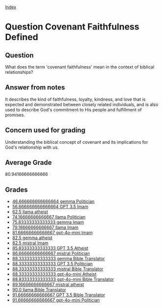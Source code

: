 
[Index](../../index.md)
# Question Covenant Faithfulness Defined
## Question
What does the term 'covenant faithfulness' mean in the context of biblical relationships?

## Answer from notes
It describes the kind of faithfulness, loyalty, kindness, and love that is expected and demonstrated between closely related individuals, and is also used to describe God's commitment to His people and fulfillment of promises.

## Concern used for grading
Understanding the biblical concept of covenant and its implications for God's relationship with us.

## Average Grade
80.94166666666666

## Grades
 * [46.666666666666664 gemma Politician](../answers/gemma_Politician/Covenant_Faithfulness_Defined.md)
 * [56.666666666666664 GPT 3.5 Imam](../answers/GPT_3.5_Imam/Covenant_Faithfulness_Defined.md)
 * [62.5 llama atheist](../answers/llama_atheist/Covenant_Faithfulness_Defined.md)
 * [74.16666666666667 llama Politician](../answers/llama_Politician/Covenant_Faithfulness_Defined.md)
 * [75.83333333333333 gemma Imam](../answers/gemma_Imam/Covenant_Faithfulness_Defined.md)
 * [79.16666666666667 llama Imam](../answers/llama_Imam/Covenant_Faithfulness_Defined.md)
 * [81.66666666666667 gpt-4o-mini Imam](../answers/gpt-4o-mini_Imam/Covenant_Faithfulness_Defined.md)
 * [82.5 gemma atheist](../answers/gemma_atheist/Covenant_Faithfulness_Defined.md)
 * [82.5 mistral Imam](../answers/mistral_Imam/Covenant_Faithfulness_Defined.md)
 * [85.83333333333333 GPT 3.5 Atheist](../answers/GPT_3.5_Atheist/Covenant_Faithfulness_Defined.md)
 * [86.66666666666667 mistral Politician](../answers/mistral_Politician/Covenant_Faithfulness_Defined.md)
 * [88.33333333333333 gemma Bible Translator](../answers/gemma_Bible_Translator/Covenant_Faithfulness_Defined.md)
 * [88.33333333333333 GPT 3.5 Politician](../answers/GPT_3.5_Politician/Covenant_Faithfulness_Defined.md)
 * [88.33333333333333 mistral Bible Translator](../answers/mistral_Bible_Translator/Covenant_Faithfulness_Defined.md)
 * [88.33333333333333 gpt-4o-mini Atheist](../answers/gpt-4o-mini_Atheist/Covenant_Faithfulness_Defined.md)
 * [88.83333333333333 gpt-4o-mini Bible Translator](../answers/gpt-4o-mini_Bible_Translator/Covenant_Faithfulness_Defined.md)
 * [89.16666666666667 mistral atheist](../answers/mistral_atheist/Covenant_Faithfulness_Defined.md)
 * [90.0 llama Bible Translator](../answers/llama_Bible_Translator/Covenant_Faithfulness_Defined.md)
 * [91.66666666666667 GPT 3.5 Bible Translator](../answers/GPT_3.5_Bible_Translator/Covenant_Faithfulness_Defined.md)
 * [91.66666666666667 gpt-4o-mini Politician](../answers/gpt-4o-mini_Politician/Covenant_Faithfulness_Defined.md)
